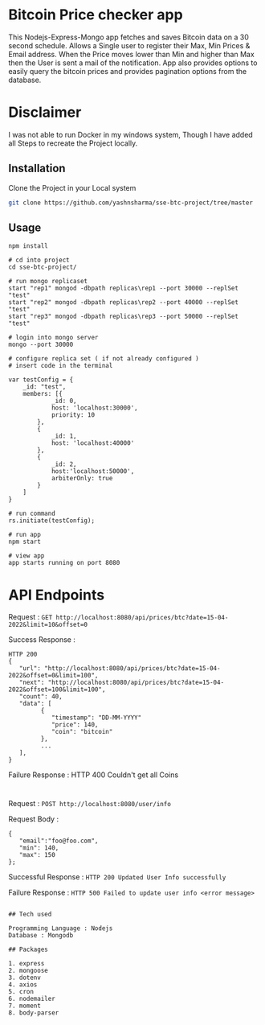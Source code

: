 # Bitcoin Price checker app

This Nodejs-Express-Mongo app fetches and saves Bitcoin data on a 30 second schedule. Allows a Single user to register their Max, Min Prices & Email address. When the Price moves lower than Min and higher than Max then the User is sent a mail of the notification.
App also provides options to easily query the bitcoin prices and provides pagination options from the database.

# Disclaimer

I was not able to run Docker in my windows system, Though I have added all Steps to recreate the Project locally.

## Installation

Clone the Project in your Local system

```bash
git clone https://github.com/yashnsharma/sse-btc-project/tree/master
```

## Usage

```
npm install

# cd into project
cd sse-btc-project/

# run mongo replicaset
start "rep1" mongod -dbpath replicas\rep1 --port 30000 --replSet "test"
start "rep2" mongod -dbpath replicas\rep2 --port 40000 --replSet "test"
start "rep3" mongod -dbpath replicas\rep3 --port 50000 --replSet "test"

# login into mongo server
mongo --port 30000

# configure replica set ( if not already configured )
# insert code in the terminal

var testConfig = {
    _id: "test",
    members: [{
            _id: 0,
            host: 'localhost:30000',
            priority: 10
        },
        {
            _id: 1,
            host: 'localhost:40000'
        },
        {
            _id: 2,
            host:'localhost:50000',
            arbiterOnly: true
        }
    ]
}

# run command
rs.initiate(testConfig);

# run app
npm start

# view app
app starts running on port 8080
```

# API Endpoints

Request : `GET http://localhost:8080/api/prices/btc?date=15-04-2022&limit=10&offset=0`

Success Response :

```
HTTP 200
{
   "url": "http://localhost:8080/api/prices/btc?date=15-04-2022&offset=0&limit=100",
   "next": "http://localhost:8080/api/prices/btc?date=15-04-2022&offset=100&limit=100",
   "count": 40,
   "data": [
         {
            "timestamp": "DD-MM-YYYY"
            "price": 140,
            "coin": "bitcoin"
         },
         ...
   ],
}
```

Failure Response :
HTTP 400 Couldn't get all Coins

#

Request : `POST http://localhost:8080/user/info`

Request Body :

```
{
   "email":"foo@foo.com",
   "min": 140,
   "max": 150
};
```

Successful Response : `HTTP 200 Updated User Info successfully`

Failure Response : `HTTP 500 Failed to update user info <error message>`

```

## Tech used

Programming Language : Nodejs
Database : Mongodb

## Packages

1. express
2. mongoose
3. dotenv
4. axios
5. cron
6. nodemailer
7. moment
8. body-parser
```
